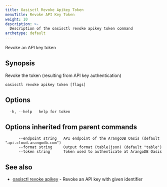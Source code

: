 ```yaml
---
title: Oasisctl Revoke Apikey Token
menuTitle: Revoke API Key Token
weight: 10
description: >-
  Description of the oasisctl revoke apikey token command
archetype: default
---
```

Revoke an API key token

## Synopsis

Revoke the token (resulting from API key authentication)

```
oasisctl revoke apikey token [flags]
```

## Options

```
  -h, --help   help for token
```

## Options inherited from parent commands

```
      --endpoint string   API endpoint of the ArangoDB Oasis (default "api.cloud.arangodb.com")
      --format string     Output format (table|json) (default "table")
      --token string      Token used to authenticate at ArangoDB Oasis
```

## See also

* [oasisctl revoke apikey](revoke-apikey.md)	 - Revoke an API key with given identifier

